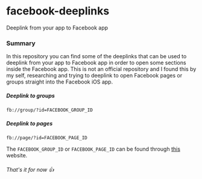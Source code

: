 # facebook-deeplinks
Deeplink from your app to Facebook app

### Summary

In this repository you can find some of the deeplinks that can be used to deeplink from your app to Facebook app in order to open some sections inside the Facebook app. This is not an official repository and I found this by my self, researching and trying to deeplink to open Facebook pages or groups straight into the Facebook iOS app.

##### Deeplink to groups

``` fb://group/?id=FACEBOOK_GROUP_ID ```

##### Deeplink to pages

``` fb://page/?id=FACEBOOK_PAGE_ID ```

The `FACEBOOK_GROUP_ID` or `FACEBOOK_PAGE_ID` can be found through [this](https://lookup-id.com) website.

###### That's it for now :+1:

